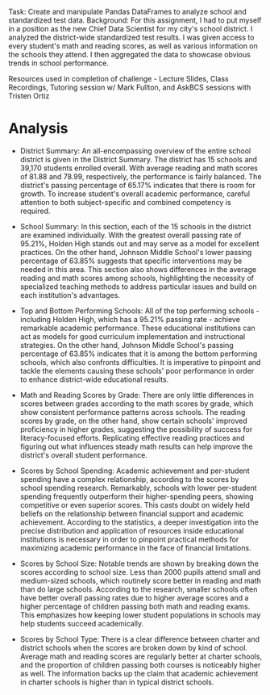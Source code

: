 Task: Create and manipulate Pandas DataFrames to analyze school and standardized test data.
Background: For this assignment, I had to put myself in a position as the new Chief Data Scientist for my city's school district. I analyzed the district-wide standardized test results. I was given access to every student's math and reading scores, as well as various information on the schools they attend. I then aggregated the data to showcase obvious trends in school performance.

Resources used in completion of challenge
    - Lecture Slides, Class Recordings, Tutoring session w/ Mark Fullton, and AskBCS sessions with Tristen Ortiz


# Analysis
- District Summary:
    An all-encompassing overview of the entire school district is given in the District Summary. The district has 15 schools and 39,170 students enrolled overall. With average reading and math scores of 81.88 and 78.99, respectively, the performance is fairly balanced. The district's passing percentage of 65.17% indicates that there is room for growth. To increase student's overall academic performance, careful attention to both subject-specific and combined competency is required.
  
- School Summary:
    In this section, each of the 15 schools in the district are examined individually. With the greatest overall passing rate of 95.21%, Holden High stands out and may serve as a model for excellent practices. On the other hand, Johnson Middle School's lower passing percentage of 63.85% suggests that specific interventions may be needed in this area. This section also shows differences in the average reading and math scores among schools, highlighting the necessity of specialized teaching methods to address particular issues and build on each institution's advantages. 
    
- Top and Bottom Performing Schools:
    All of the top performing schools - including Holden High, which has a 95.21% passing rate - achieve remarkable academic performance. These educational institutions can act as models for good curriculum implementation and instructional strategies. On the other hand, Johnson Middle School's passing percentage of 63.85% indicates that it is among the bottom performing schools, which also confronts difficulties. It is imperative to pinpoint and tackle the elements causing these schools' poor performance in order to enhance district-wide educational results.

- Math and Reading Scores by Grade:
    There are only little differences in scores between grades according to the math scores by grade, which show consistent performance patterns across schools. The reading scores by grade, on the other hand, show certain schools' improved proficiency in higher grades, suggesting the possibility of success for literacy-focused efforts. Replicating effective reading practices and figuring out what influences steady math results can help improve the district's overall student performance.

- Scores by School Spending:
    Academic achievement and per-student spending have a complex relationship, according to the scores by school spending research. Remarkably, schools with lower per-student spending frequently outperform their higher-spending peers, showing competitive or even superior scores. This casts doubt on widely held beliefs on the relationship between financial support and academic achievement. According to the statistics, a deeper investigation into the precise distribution and application of resources inside educational institutions is necessary in order to pinpoint practical methods for maximizing academic performance in the face of financial limitations.

- Scores by School Size:
    Notable trends are shown by breaking down the scores according to school size. Less than 2000 pupils attend small and medium-sized schools, which routinely score better in reading and math than do large schools. According to the research, smaller schools often have better overall passing rates due to higher average scores and a higher percentage of children passing both math and reading exams. This emphasizes how keeping lower student populations in schools may help students succeed academically.

- Scores by School Type:
    There is a clear difference between charter and district schools when the scores are broken down by kind of school. Average math and reading scores are regularly better at charter schools, and the proportion of children passing both courses is noticeably higher as well. The information backs up the claim that academic achievement in charter schools is higher than in typical district schools.
